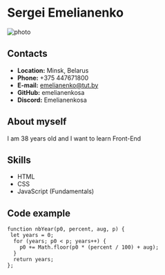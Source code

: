# Sergei Emelianenko

![photo](/rsschool-cv/photo.jpg)

## Contacts

- **Location:** Minsk, Belarus
- **Phone:** +375 447671800
- **E-mail:** emelianenko@tut.by
- **GitHub:** emelianenkosa
- **Discord:** Emelianenkosa

## About myself

I am 38 years old and I want to learn Front-End

## Skills

- HTML
- CSS
- JavaScript (Fundamentals)

## Code example

```
function nbYear(p0, percent, aug, p) {
 let years = 0;
  for (years; p0 < p; years++) {
    p0 += Math.floor(p0 * (percent / 100) + aug);
  }
  return years;
};
```
